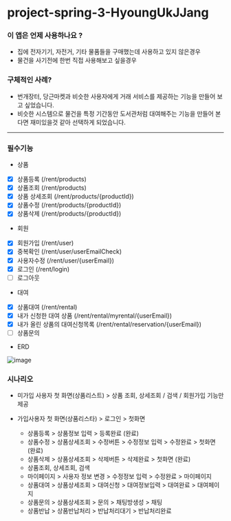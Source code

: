 # project-spring-3-HyoungUkJJang


### 이 앱은 언제 사용하나요 ?
* 집에 전자기기, 자전거, 기타 물품들을 구매했는데 사용하고 있지 않은경우
* 물건을 사기전에 한번 직접 사용해보고 싶을경우

### 구체적인 사례?
* 번개장터, 당근마켓과 비슷한 사용자에게 거래 서비스를 제공하는 기능을 만들어 보고 싶었습니다.
* 비슷한 시스템으로 물건을 특정 기간동안 도서관처럼 대여해주는 기능을 만들어 본다면 재미있을것 같아 선택하게 되었습니다.

------------------------------------------------------------------------------------------------

### 필수기능

* 상품
- [x] 상품등록 (/rent/products)
- [x] 상품조회 (/rent/products)
- [x] 상품 상세조회 (/rent/products/{productId})
- [x] 상품수정 (/rent/products/{productId})
- [x] 상품삭제 (/rent/products/{productId})

* 회원
- [x] 회원가입 (/rent/user)
- [x] 중복확인 (/rent/user/userEmailCheck)
- [x] 사용자수정 (/rent/user/{userEmail})
- [x] 로그인 (/rent/login)
- [ ] 로그아웃

* 대여

- [x] 상품대여 (/rent/rental)
- [x] 내가 신청한 대여 상품 (/rent/rental/myrental/{userEmail})
- [x] 내가 올린 상품의 대여신청목록 (/rent/rental/reservation/{userEmail})
- [ ] 상품문의

* ERD

![image](https://user-images.githubusercontent.com/50834204/138483240-d11d2200-8b94-48e9-b1c4-8e9fccd58575.png)

### 시나리오

* 미가입 사용자
첫 화면(상품리스트) > 상품 조회, 상세조회 / 검색  / 회원가입 기능만 제공

* 가입사용자
첫 화면(상품리스타) > 로그인 > 첫화면
  * 상품등록 > 상품정보 입력 > 등록완료 (완료)
  * 상품수정 > 상품상세조회 > 수정버튼 > 수정정보 입력 > 수정완료 > 첫화면 (완료)
  * 상품삭제 > 상품상세조회 > 삭제버튼 > 삭제완료 > 첫화면 (완료)
  * 상품조회, 상세조회, 검색
  * 마이페이지 > 사용자 정보 변경 > 수정정보 입력 > 수정완료 > 마이페이지 
  * 상품대여 > 상품상세조회 > 대여신청 > 대여정보입력 > 대여완료 > 대여페이지
  * 상품문의 > 상품상세조회 > 문의 > 채팅방생성 > 채팅
  * 상품반납 > 상품반납처리 > 반납처리대기 > 반납처리완료
